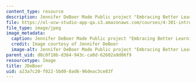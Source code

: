 ```yaml
---
content_type: resource
description: Jennifer DeBoer Made Public project "Embracing Better Learning"
file: https://ol-ocw-studio-app-qa.s3.amazonaws.com/courses/4-301-introduction-to-the-visual-arts-spring-2007/a23a7c20f0225bd08ad696deac3ce83f_1deboer.jpg
file_type: image/jpeg
image_metadata:
  caption: Jennifer DeBoer Made Public project "Embracing Better Learning"
  credit: Image courtesy of Jennifer DeBoer
  image-alt: Jennifer DeBoer Made Public project "Embracing Better Learning"
parent_uid: d8c0f18b-d364-943c-ca0d-62602a9d06f9
resourcetype: Image
title: JDeBoer
uid: a23a7c20-f022-5bd0-8ad6-96deac3ce83f
---
```

